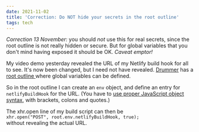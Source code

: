 ```yaml
---
date: 2021-11-02
title: 'Correction: Do NOT hide your secrets in the root outline'
tags: tech
---
```


_Correction 13 November:_ you should _not_ use this for real secrets, since the root outline is not really hidden or secure. But for global variables that you don't mind having exposed it should be OK. <i>Caveat emptor!</i>

My video demo yesterday revealed the URL of my Netlify build hook for all to see. It's now been changed, but I need not have revealed. <a href="http://docserver.scripting.com/drummer/about.opml">Drummer</a> has a <a href="http://docserver.scripting.com/drummer/scripting.opml#1629216924000">root outline </a>where global variables can be defined.

So in the root outIine I can create an `env` object, and define an entry for `netlifyBuildHook` for the URL. (You have to <a href="http://docserver.scripting.com/drummer/scripting.opml#1629218924000">use proper JavaScript object syntax</a>, with brackets, colons and quotes.)

The xhr.open line of my build script can then be <br />`xhr.open("POST", root.env.netlifyBuildHook, true);`<br /> without revealing the actual URL.
